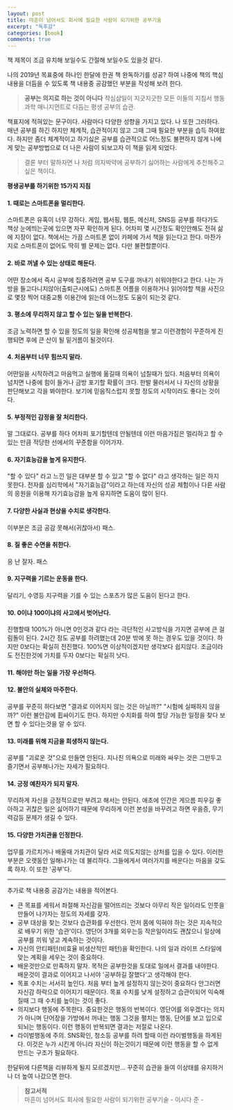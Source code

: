 ```yaml
---
layout: post
title: 마흔이 넘어서도 회사에 필요한 사람이 되기위한 공부기술
excerpt: "독후감"
categories: [book]
comments: true
---
```


책 제목이 조금 유치해 보일수도 간절해 보일수도 있을것 같다.

나의 2019년 목표중에 하나인 한달에 한권 책 완독하기를 성공? 하여 나중에 책의 핵심내용을 더듬을 수 있도록 책 내용중 공감했던 부분을 작성해 보려 한다.

> **공부는 의지로 하는 것이 아니다** 작심삼일이 지긋지긋한 모든 이들의 지침서 행동과학 매니지먼트로 다듬는 평생 공부의 습관.

책표지에 적혀있는 문구이다. 사람마다 다양한 성향을 가지고 있다. 나 또한 그러하다. 매년 공부를 하긴 하지만 체계적, 습관적이지 않고 그때 그때 필요한 부분을 습득 하여왔다. 하지만 좀더 체계적이고 하기싫은 공부를 습관적으로 어느정도 불편하지 않게 나에게 맞는 공부방법으로 더 나은 사람이 되보고자 이 책을 읽게 되었다.

> 결론 부터 말하자면 나 처럼 의지박약에 공부하기 싫어하는 사람에게 추천해주고 싶은 책이다.

**평생공부를 하기위한 15가지 지침**

#### 1. 때로는 스마트폰을 멀리한다.
스마트폰은 유혹이 너무 강하다. 게임, 웹서핑, 웹툰, 메신저, SNS등 공부를 하다가도 책상 눈에띄는곳에 있으면 자꾸 확인하게 된다. 어차피 몇 시간정도 확인안해도 전혀 삶에 지장이 없다. 책에서는 가끔 스마트폰 없이 카페에 가서 책을 읽는다고 한다. 마찬가지로 스마트폰이 없어도 딱히 별 문제는 없다. 다만 불편할뿐이다.

#### 2. 바로 꺼낼 수 있는 상태로 해둔다.
어떤 장소에서 즉시 공부에 집중하려면 공부 도구를 꺼내기 쉬워야한다고 한다. 나는 가방을 들고다니지않아(출퇴근시에도) 스마트폰 어플을 이용하거나 읽어야할 책을 사진으로 몇장 찍어 대중교통 이용간에 읽는데 어느정도 도움이 되는것 같다.

#### 3. 평소에 무리하지 않고 할 수 있는 일을 반복한다.
조금 노력하면 할 수 있을 정도의 일을 확인해 성공체험을 쌓고 이런경험이 꾸준하게 진행되면 후에 큰 산이 될 밑거름이 될것이다.

#### 4. 처음부터 너무 힘쓰지 말라.
어떤일을 시작하려고 마음먹고 실행에 옮길때 의욕이 넘칠때가 있다. 처음부터 의욕이 넘치면 나중에 힘이 들거나 금방 포기할 확률이 크다. 한발 물러서서 나 자신의 상황을 판단해보고 각을 봐야한다. 보기에 믿음직스럽지 못할 정도의 시작이라도 좋다는 것이다.

#### 5. 부정적인 감정을 잘 처리한다.
말 그대로다. 공부를 하다 어차피 포기할텐데 안될텐데 이런 마음가짐은 멀리하고 할 수 있는 만큼 적당한 선에서의 꾸준함을 이어가자. 

#### 6. 자기효능감을 높게 유지한다.
"할 수 있다" 라고 느낀 일은 대부분 할 수 있고 "할 수 없다" 라고 생각하는 일은 하지 못한다. 전자를 심리학에서 "자기효능감"이라고 하는데 자신의 성공 체험이나 다른 사람의 응원을 이용해 자기효능감을 높게 유지하면 도움이 많이 된다.

#### 7. 다양한 사실과 현상을 수치로 생각한다.
이부분은 조금 공감 못해서(귀찮아서) 패스.

#### 8. 질 좋은 수면을 취한다.
응 난 잘자. 패스

#### 9. 지구력을 기르는 운동을 한다.
달리기, 수영등 지구력을 기를 수 있는 스포츠가 많은 도움이 된다고 한다.

#### 10. 0이냐 100이냐의 사고에서 벗어난다.
진행할때 100%가 아니면 0인것과 같다 라는 극단적인 사고방식을 가지면 공부에 큰 걸림돌이 된다. 2시간 정도 공부를 하려했는데 20분 밖에 못 하는 경우도 있을 것이다.
하지만 0보다는 확실히 전진했다. 100%면 이상적이겠지만 생각보다 쉽지않다. 조금이라도 전진한것에 가치를 두자 0보다는 확실히 낫다.

#### 11. 해야만 하는 일을 가장 우선하다.

#### 12. 불안의 실체와 마주한다.
공부를 꾸준히 하다보면 "결과로 이어지지 않는 것은 아닐까?" "시험에 실패하지 않을까?" 이런 불안감에 휩싸이기도 한다. 하지만 수치화를 하여 할당 가능한 일정을 찾다 보면 할 수 있다는것을 알 수 있다. 

#### 13. 미래를 위해 지금을 희생하지 않는다.
공부를 "괴로운 것"으로 만들면 안된다. 지나친 의욕으로 미래와 싸우는 것은 그만두고 즐기면서 공부해나가는 자세가 필요하다.

#### 14. 긍정 예찬자가 되지 말자.
무리하게 자신을 긍정적으로만 부려고 해서는 안된다. 애초에 인간은 게으름 피우길 좋아하고 귀찮은 일은 싫어하기 때문에 무리하게 이런 본성을 바꾸려고 하면 우을증, 무기력감등 문제가 생길 수 있다.

#### 15. 다양한 가치관을 인정한다.
업무를 가르치거나 배울때 가치관이 달라 서로 의도치않는 상처를 입을 수 있다. 이러한 부분은 오랫동안 일해나가는 데 불리하다. 그들에게서 여러가지를 배운다는 마음을 갖도록 하자. 이 또한 '공부'다.

<hr>

추가로 책 내용중 공감가는 내용을 적어본다.

- 큰 목표를 세워서 좌절해 자신감을 떨어뜨리는 것보다 아무리 작은 일이라도 인풋을 만들어 나가자는 정도의 자세를 갖자.
- 공부 대상을 찾는 것보다 습관화를 우선한다. 먼저 몸에 익혀야 하는 것은 지속적으로 배우기 위한 '습관'이다. 영단어 3개를 외우는등 작은일이라도 괜찮으니 일상에 공부를 끼워 넣고 계속하는 것이다.
- 자신의 안티패턴(비효율 비생산적인 패턴)을 확인한다. 나의 일과 라이프 스타일에 맞는 계획을 세우는 것이 중요하다.
- 배운것만으로 만족하지 말자. 목적은 공부한것을 토대로 일에서 결과를 내야한다. 배운것이 결과로 이어지고 나서야 '공부하길 잘했다'고 생각해야 한다.
- 목표 수치는 서서히 높인다. 처음 부터 높게 설정하지 않는것이 중요하다 안그러면 자신감 하락으로 이어지기 때문이다. 목표 수치를 낮게 설정하고 습관이되어 익숙해질때 그 때 수치를 높이는 것이 좋다.
- 의지보다 행동에 주목한다. 중요한것은 행동의 반복이다. 영단어를 외우겠다는 의지가 아니며 단어장을 가방에서 꺼내는 행동 그것을 펼치는 행동, 단어를 보고 입으로 되뇌는 행동이다. 이런 행동이 반복되면 결과는 저절로 나온다.
- 라이벌행동에 주의. SNS확인, 청소등 공부를 하려 할때 이런 라이벌행동을 하게된다. 이것은 누가 시킨게 아니라 자신이 하는것이기 때문에 이런 행동을 할 수 없게 만드는 구조가 필요하다.

한달뒤에 다른책을 리뷰하게 될지 모르겠지만... 꾸준히 습관을 들여 이상태를 유지하거나 더 높여 나갔으면 한다.

> **참고서적** <br> 마흔이 넘어서도 회사에 필요한 사람이 되기위한 공부기술 - 이시다 준 -